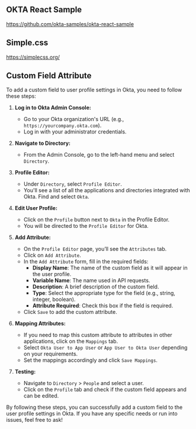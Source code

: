 ## OKTA React Sample
https://github.com/okta-samples/okta-react-sample

## Simple.css
https://simplecss.org/

## Custom Field Attribute
To add a custom field to user profile settings in Okta, you need to follow these steps:

1. **Log in to Okta Admin Console:**
   - Go to your Okta organization's URL (e.g., `https://yourcompany.okta.com`).
   - Log in with your administrator credentials.

2. **Navigate to Directory:**
   - From the Admin Console, go to the left-hand menu and select `Directory`.

3. **Profile Editor:**
   - Under `Directory`, select `Profile Editor`.
   - You'll see a list of all the applications and directories integrated with Okta. Find and select `Okta`.

4. **Edit User Profile:**
   - Click on the `Profile` button next to `Okta` in the Profile Editor.
   - You will be directed to the `Profile Editor` for Okta.

5. **Add Attribute:**
   - On the `Profile Editor` page, you’ll see the `Attributes` tab.
   - Click on `Add Attribute`.
   - In the `Add Attribute` form, fill in the required fields:
     - **Display Name**: The name of the custom field as it will appear in the user profile.
     - **Variable Name**: The name used in API requests.
     - **Description**: A brief description of the custom field.
     - **Type**: Select the appropriate type for the field (e.g., string, integer, boolean).
     - **Attribute Required**: Check this box if the field is required.
   - Click `Save` to add the custom attribute.

6. **Mapping Attributes:**
   - If you need to map this custom attribute to attributes in other applications, click on the `Mappings` tab.
   - Select `Okta User to App User` or `App User to Okta User` depending on your requirements.
   - Set the mappings accordingly and click `Save Mappings`.

7. **Testing:**
   - Navigate to `Directory` > `People` and select a user.
   - Click on the `Profile` tab and check if the custom field appears and can be edited.

By following these steps, you can successfully add a custom field to the user profile settings in Okta. If you have any specific needs or run into issues, feel free to ask!

